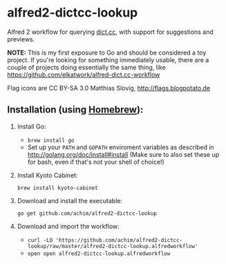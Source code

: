 alfred2-dictcc-lookup
=====================

Alfred 2 workflow for querying [dict.cc](http://www.dict.cc), with support for suggestions and previews.

**NOTE:** This is my first exposure to Go and should be considered a toy project. If you're looking for something immediately usable, there are a couple of projects doing essentially the same thing,
like https://github.com/elkatwork/alfred-dict.cc-workflow

Flag icons are CC BY-SA 3.0 Matthias Slovig, http://flags.blogpotato.de

Installation (using [Homebrew](http://brew.sh)):
------------------------------------------------

1. Install Go:

   * `brew install go`
   * Set up your `PATH` and `GOPATH` enviroment variables as described in http://golang.org/doc/install#install (Make sure to also set these up for bash, even if that's not your shell of choice!)

2. Install Kyoto Cabinet:

   `brew install kyoto-cabinet`

3. Download and install the executable:

   `go get github.com/achim/alfred2-dictcc-lookup`

4. Download and import the workflow:

   * `curl -LO 'https://github.com/achim/alfred2-dictcc-lookup/raw/master/alfred2-dictcc-lookup.alfredworkflow'`
   * `open open alfred2-dictcc-lookup.alfredworkflow`
